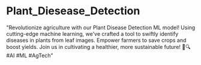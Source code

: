 # Plant_Diesease_Detection
"Revolutionize agriculture with our Plant Disease Detection ML model! Using cutting-edge machine learning, we've crafted a tool to swiftly identify diseases in plants from leaf images. Empower farmers to save crops and boost yields. Join us in cultivating a healthier, more sustainable future! 🌱🔍 #AI #ML #AgTech"
